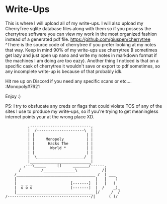 # Write-Ups
This is where I will upload all of my write-ups. I will also upload my CherryTree sqlite database files along with them so if you possess the cherrytree software you can view my work in the most organized fashion instead of a generated pdf file.
https://github.com/giuspen/cherrytree
^There is the source code of cherrytree if you prefer looking at my notes that way. Keep in mind 90% of my write-ups use cherrytree (I sometimes get lazy and just open up nano and write my notes in markdown format if the machines I am doing are too eazy). Another thing I noticed is that on a specific cask of cherrytree it wouldn't save or export to pdf sometimes, so any incomplete write-up is because of that probably idk.

Hit me up on Discord if you need any specific scans or etc.... 
:Monopoly#7621

Enjoy :)

PS: I try to obsfucate any creds or flags that could violate TOS of any of the sites I use to produce my write-ups, so if you're trying to get meaningless internet points your at the wrong place XD.

              ,---------------------------,
              |  /---------------------\  |
              | |                       | |
              | |     Monopoly          | |
              | |      Hacks The        | |
              | |       World *         | |
              | |                       | |
              |  \_____________________/  |
              |___________________________|
            ,---\_____     []     _______/------,
          /         /______________\           /|
        /___________________________________ /  | ___
        |                                   |   |    )
        |  _ _ _                 [-------]  |   |   (
        |  o o o                 [-------]  |  /    _)_
        |__________________________________ |/     /  /
    /-------------------------------------/|      ( )/


